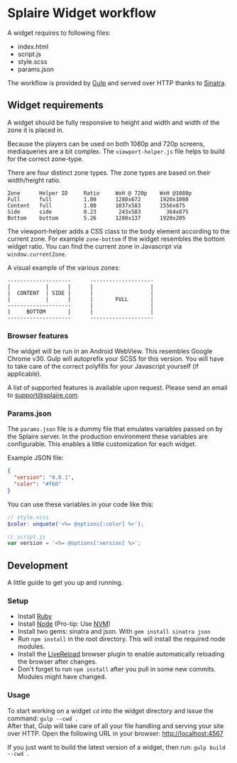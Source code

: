 # Splaire Widget workflow #

A widget requires to following files:

* index.html
* script.js
* style.scss
* params.json

The workflow is provided by [Gulp](http://gulpjs.com/) and served over HTTP thanks to [Sinatra](http://www.sinatrarb.com/).

## Widget requirements ##
A widget should be fully responsive to height and width and width of the zone it is placed in.

Because the players can be used on both 1080p and 720p screens, mediaqueries are a bit complex. The `viewport-helper.js` file helps to build for the correct zone-type.

There are four distinct zone types. The zone types are based on their width/height ratio.

```
Zone      Helper ID     Ratio     WxH @ 720p    WxH @1080p
Full      full          1.00      1280x672      1920x1080
Content   full          1.00      1037x583      1556x875
Side      side          0.23       243x583     	  364x875
Bottom    bottom        5.26      1280x137      1920x205
```


The viewport-helper adds a CSS class to the body element according to the current zone. For example `zone-bottom` if the widget resembles the bottom widget ratio. You can find the current zone in Javascript via `window.currentZone`.

A visual example of the various zones:

```
--------------------      --------------------
|           |      |      |                  |
|  CONTENT  | SIDE |      |                  |
|           |      |      |       FULL       |
--------------------      |                  |
|     BOTTOM       |      |                  |
--------------------      --------------------

```

### Browser features ###
The widget will be run in an Android WebView. This resembles Google Chrome v30. Gulp will autoprefix your SCSS for this version. You will have to take care of the correct polyfills for your Javascript yourself (if applicable).

A list of supported features is available upon request. Please send an email to [support@splaire.com](mailto:support@splaire.com).

### Params.json ###
The `params.json` file is a dummy file that emulates variables passed on by the Splaire server. In the production environment these variables are configurable. This enables a little customization for each widget.

Example JSON file:

```json
{
  "version": "0.0.1",
  "color": "#f60"
}
```

You can use these variables in your code like this:

```scss
// style.scss
$color: unquote('<%= @options[:color] %>');
```

```js
// script.js
var version = '<%= @options[:version] %>';
```

## Development ##
A little guide to get you up and running.

### Setup ###
- Install [Ruby](https://www.ruby-lang.org/en/)
- Install [Node](http://nodejs.org/) (Pro-tip: Use [NVM](https://github.com/creationix/nvm))
- Install two gems: sinatra and json. With `gem install sinatra json`
- Run `npm install` in the root directory. This will install the required node modules.
- Install the [LiveReload](https://chrome.google.com/webstore/detail/livereload/jnihajbhpnppcggbcgedagnkighmdlei) browser plugin to enable automatically reloading the browser after changes.
- Don't forget to run `npm install` after you pull in some new commits. Modules might have changed.

### Usage ###
To start working on a widget `cd` into the widget directory and issue the command: `gulp --cwd .`  
After that, Gulp will take care of all your file handling and serving your site over HTTP. Open the following URL in your browser: [http://localhost:4567](http://localhost:4567)

If you just want to build the latest version of a widget, then run: `gulp build --cwd .`
